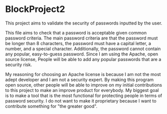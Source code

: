 # BlockProject2
This project aims to validate the security of passwords inputted by the user. 

This file aims to check that a password is acceptable given common password criteria. 
The main password criteria are that the password must be longer than 8 characters, the password must have a capital letter, a number, and a special character. 
Additionally, the password cannot contain any popular, easy-to-guess password. Since I am using the Apache, open source license, People will be able to add any popular passwords that are a security risk. 

My reasoning for choosing an Apache license is because I am not the most adept developer and I am not a security expert. By making this program open source, other people will be able to improve on my initial
contributions to this project to make an improve product for everybody. My biggest goal is to make a tool that is the most functional for protecting people in terms of password security. I do not want to make it proprietary because I want to contribute something for "the greater good". 
